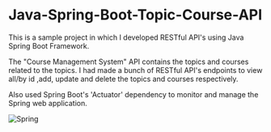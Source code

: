 # Java-Spring-Boot-Topic-Course-API

This is a sample project in which I developed RESTful API's using Java Spring Boot Framework.

The "Course Management System" API contains the topics and courses related to the topics. I had made a bunch of RESTful API's endpoints to view all/by id ,add, update and delete the topics and courses respectively. 

Also used Spring Boot's 'Actuator' dependency to monitor and manage the Spring web application.

![Spring](https://user-images.githubusercontent.com/25987777/203706117-850d002d-e656-409f-94c6-a00f5de5ee32.JPG)
